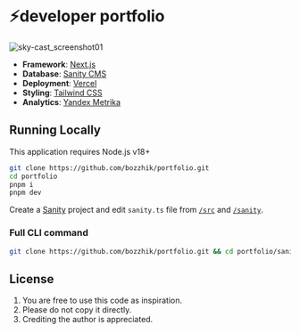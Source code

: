 # ⚡️developer portfolio

![sky-cast_screenshot01](https://bozzhik.ru/og.jpg)

- **Framework**: [Next.js](https://nextjs.org/)
- **Database**: [Sanity CMS](https://www.sanity.io/)
- **Deployment**: [Vercel](https://vercel.com)
- **Styling**: [Tailwind CSS](https://tailwindcss.com)
- **Analytics**: [Yandex Metrika](https://metrika.yandex.ru/promo/product)

## Running Locally

This application requires Node.js v18+

```bash
git clone https://github.com/bozzhik/portfolio.git
cd portfolio
pnpm i
pnpm dev
```

Create a [Sanity](https://www.sanity.io/) project and edit `sanity.ts` file from [`/src`](https://github.com/bozzhik/portfolio/blob/main/src/lib/sanity.ts) and [`/sanity`](https://github.com/bozzhik/portfolio/blob/main/src/lib/sanity.ts).

### Full CLI command
```bash
git clone https://github.com/bozzhik/portfolio.git && cd portfolio/sanity && echo "[SANITY] Install modules..." && pnpm i && cd .. && echo "[NEXT.js] Install modules..." && pnpm i && code .
```

## License

1. You are free to use this code as inspiration.
2. Please do not copy it directly.
3. Crediting the author is appreciated.
